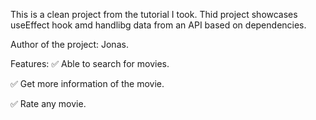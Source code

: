 This is a clean project from the tutorial I took. Thid project showcases useEffect hook amd handlibg data from an API based on dependencies. 

Author of the project: Jonas.

Features:
✅ Able to search for movies.

✅ Get more information of the movie.

✅ Rate any movie.


